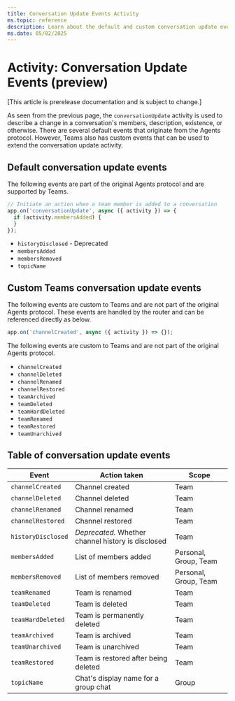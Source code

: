 ```yaml
---
title: Conversation Update Events Activity
ms.topic: reference
description: Learn about the default and custom conversation update events.
ms.date: 05/02/2025
---
```


# Activity: Conversation Update Events (preview)

[This article is prerelease documentation and is subject to change.]

As seen from the previous page, the `conversationUpdate` activity is used to describe a change in a conversation's members, description, existence, or otherwise. There are several default events that originate from the Agents protocol. However, Teams also has custom events that can be used to extend the conversation update activity.

## Default conversation update events

The following events are part of the original Agents protocol and are supported by Teams.

```typescript
// Initiate an action when a team member is added to a conversation
app.on('conversationUpdate', async ({ activity }) => {
  if (activity.membersAdded) {
  }
});
```

- `historyDisclosed` - Deprecated
- `membersAdded`
- `membersRemoved`
- `topicName`

## Custom Teams conversation update events

The following events are custom to Teams and are not part of the original Agents protocol. These events are handled by the router and can be referenced directly as below.

```typescript
app.on('channelCreated', async ({ activity }) => {});
```

The following events are custom to Teams and are not part of the original Agents protocol.

- `channelCreated`
- `channelDeleted`
- `channelRenamed`
- `channelRestored`
- `teamArchived`
- `teamDeleted`
- `teamHardDeleted`
- `teamRenamed`
- `teamRestored`
- `teamUnarchived`

## Table of conversation update events

| Event | Action taken | Scope |
| --- | --- | --- |
| `channelCreated`   | Channel created                                    | Team                  |
| `channelDeleted`   | Channel deleted                                    | Team                  |
| `channelRenamed`   | Channel renamed                                    | Team                  |
| `channelRestored`  | Channel restored                                   | Team                  |
| `historyDisclosed` | _Deprecated._ Whether channel history is disclosed | Team                  |
| `membersAdded`     | List of members added                              | Personal, Group, Team |
| `membersRemoved`   | List of members removed                            | Personal, Group, Team |
| `teamRenamed`      | Team is renamed                                    | Team                  |
| `teamDeleted`      | Team is deleted                                    | Team                  |
| `teamHardDeleted`  | Team is permanently deleted                        | Team                  |
| `teamArchived`     | Team is archived                                   | Team                  |
| `teamUnarchived`   | Team is unarchived                                 | Team                  |
| `teamRestored`     | Team is restored after being deleted               | Team                  |
| `topicName`        | Chat's display name for a group chat               | Group                 |
